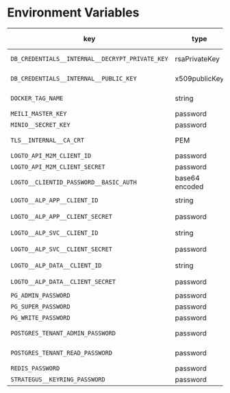 # Environment Variables

| key                                             | type           | comment                                                      | Generated by |
| ----------------------------------------------- | -------------- | ------------------------------------------------------------ | --- |
| `DB_CREDENTIALS__INTERNAL__DECRYPT_PRIVATE_KEY` | rsaPrivateKey  | to decrypt database credentials string                       |`gen-env.sh`|
| `DB_CREDENTIALS__INTERNAL__PUBLIC_KEY`          | x509publicKey  | to encrypt database credentials string                       |`gen-env.sh`|
| `DOCKER_TAG_NAME`                               | string         | Docker image tag. defaults to `develop`.   ||
| `MEILI_MASTER_KEY`                              | password       |                                        |`gen-env.sh`|
| `MINIO__SECRET_KEY`                             | password       |                                              |`gen-env.sh`|
| `TLS__INTERNAL__CA_CRT`                         | PEM            | encrypts traffic between micro services                   |`gen-env.sh`|
| `LOGTO_API_M2M_CLIENT_ID`                       | password       |                                                     |`gen-env.sh`|
| `LOGTO_API_M2M_CLIENT_SECRET`                   | password       |                                                     |`gen-env.sh`|
| `LOGTO__CLIENTID_PASSWORD__BASIC_AUTH`          | base64 encoded | From `LOGTO_API_M2M_CLIENT_ID` & `LOGTO_API_M2M_CLIENT_SECRET` ||
| `LOGTO__ALP_APP__CLIENT_ID`                     | string         |                           |`yarn init:logto`|
| `LOGTO__ALP_APP__CLIENT_SECRET`                 | password       |                           |`yarn init:logto`|
| `LOGTO__ALP_SVC__CLIENT_ID`                     | string         |                           |`yarn init:logto`|
| `LOGTO__ALP_SVC__CLIENT_SECRET`                 | password       |                           |`yarn init:logto`|
| `LOGTO__ALP_DATA__CLIENT_ID`                    | string         |                           |`yarn init:logto`|
| `LOGTO__ALP_DATA__CLIENT_SECRET`                | password       |                           |`yarn init:logto`|
| `PG_ADMIN_PASSWORD`                             | password       | admin permissions                                            |`gen-env.sh`|
| `PG_SUPER_PASSWORD`                             | password       | all permissions                                              |`gen-env.sh`|
| `PG_WRITE_PASSWORD`                             | password       | write permissions only                                       |`gen-env.sh`|
| `POSTGRES_TENANT_ADMIN_PASSWORD`                | password       | set in admin>setup>databases>configure |`gen-env.sh`|
| `POSTGRES_TENANT_READ_PASSWORD`                 | password       | set in admin>setup>databases>configure |`gen-env.sh`|
| `REDIS_PASSWORD`                                | password       |                                               |`gen-env.sh`|
| `STRATEGUS__KEYRING_PASSWORD`                   | password       |                                      |`gen-env.sh`|
